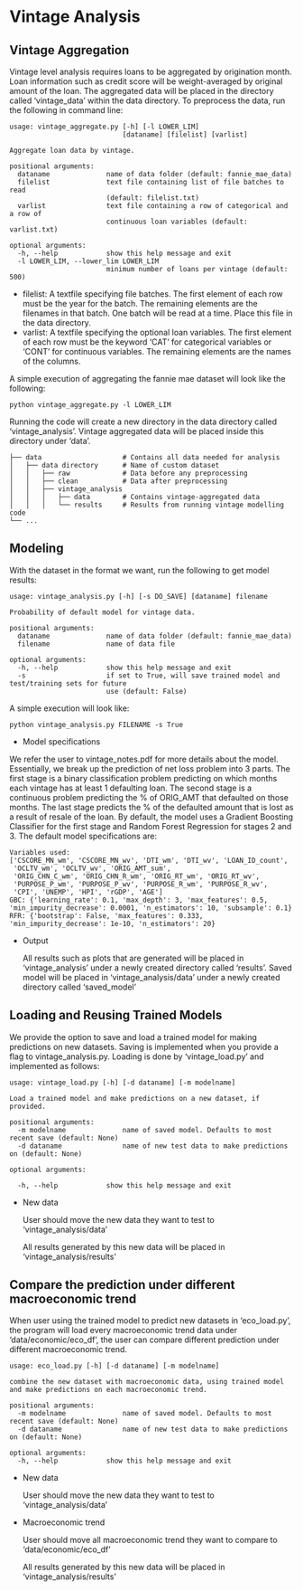 # Vintage Analysis

## Vintage Aggregation

Vintage level analysis requires loans to be aggregated by origination month. Loan information such as credit score will be weight-averaged by original amount of the loan. The aggregated data will be placed in the directory called &lsquo;vintage\_data&rsquo; within the data directory. To preprocess the data, run the following in command line:

    usage: vintage_aggregate.py [-h] [-l LOWER_LIM]
                                [dataname] [filelist] [varlist]
    
    Aggregate loan data by vintage.
    
    positional arguments:
      dataname              name of data folder (default: fannie_mae_data)
      filelist              text file containing list of file batches to read
                            (default: filelist.txt)
      varlist               text file containing a row of categorical and a row of
                            continuous loan variables (default: varlist.txt)
    
    optional arguments:
      -h, --help            show this help message and exit
      -l LOWER_LIM, --lower_lim LOWER_LIM
                            minimum number of loans per vintage (default: 500)

-   filelist: A textfile specifying file batches. The first element of each row must be the year for the batch. The remaining elements are the filenames in that batch. One batch will be read at a time. Place this file in the data directory.
-   varlist: A textfile specifying the optional loan variables. The first element of each row must be the keyword &lsquo;CAT&rsquo; for categorical variables or &lsquo;CONT&rsquo; for continuous variables. The remaining elements are the names of the columns.

A simple execution of aggregating the fannie mae dataset will look like the following:

    python vintage_aggregate.py -l LOWER_LIM

Running the code will create a new directory in the data directory called &lsquo;vintage\_analysis&rsquo;. Vintage aggregated data will be placed inside this directory under &lsquo;data&rsquo;.

    ├── data                    # Contains all data needed for analysis
    │   ├── data directory      # Name of custom dataset
    │   │   ├── raw             # Data before any preprocessing
    │   │   ├── clean           # Data after preprocessing
    │   │   ├── vintage_analysis
    │   │   │   ├── data        # Contains vintage-aggregated data
    │   │   │   └── results     # Results from running vintage modelling code
    └── ...

## Modeling

With the dataset in the format we want, run the following to get model results:
```
usage: vintage_analysis.py [-h] [-s DO_SAVE] [dataname] filename

Probability of default model for vintage data.

positional arguments:
  dataname              name of data folder (default: fannie_mae_data)
  filename              name of data file

optional arguments:
  -h, --help            show this help message and exit
  -s                    if set to True, will save trained model and test/training sets for future
                        use (default: False)
```

A simple execution will look like:
```
python vintage_analysis.py FILENAME -s True
```

-   Model specifications

We refer the user to vintage_notes.pdf for more details about the model. Essentially, we break up the prediction of net loss problem into 3 parts. The first stage is a binary classification problem predicting on which months each vintage has at least 1 defaulting loan. The second stage is a continuous problem predicting the % of ORIG_AMT that defaulted on those months. The last stage predicts the % of the defaulted amount that is lost as a result of resale of the loan. By default, the model uses a Gradient Boosting Classifier for the first stage and Random Forest Regression for stages 2 and 3. The default model specifications are:
```
Variables used:
['CSCORE_MN_wm', 'CSCORE_MN_wv', 'DTI_wm', 'DTI_wv', 'LOAN_ID_count',
 'OCLTV_wm', 'OCLTV_wv', 'ORIG_AMT_sum',
 'ORIG_CHN_C_wm', 'ORIG_CHN_R_wm', 'ORIG_RT_wm', 'ORIG_RT_wv',
 'PURPOSE_P_wm', 'PURPOSE_P_wv', 'PURPOSE_R_wm', 'PURPOSE_R_wv',
 'CPI', 'UNEMP', 'HPI', 'rGDP', 'AGE']
GBC: {'learning_rate': 0.1, 'max_depth': 3, 'max_features': 0.5, 'min_impurity_decrease': 0.0001, 'n_estimators': 10, 'subsample': 0.1}
RFR: {'bootstrap': False, 'max_features': 0.333, 'min_impurity_decrease': 1e-10, 'n_estimators': 20}
```

-   Output

    All results such as plots that are generated will be placed in &lsquo;vintage\_analysis&rsquo; under a newly created directory called &lsquo;results&rsquo;.
    Saved model will be placed in &lsquo;vintage\_analysis/data&rsquo; under a newly created directory called &lsquo;saved_model&rsquo;

## Loading and Reusing Trained Models

We provide the option to save and load a trained model for making predictions on new datasets. Saving is implemented when you provide a flag to vintage_analysis.py. Loading is done by &lsquo;vintage\_load.py&rsquo; and implemented as follows:

```
usage: vintage_load.py [-h] [-d dataname] [-m modelname]

Load a trained model and make predictions on a new dataset, if provided.

positional arguments:
  -m modelname              name of saved model. Defaults to most recent save (default: None)
  -d dataname               name of new test data to make predictions on (default: None)

optional arguments:

  -h, --help            show this help message and exit

```
-   New data
    
    User should move the new data they want to test to &lsquo;vintage\_analysis/data&rsquo;
    
    All results generated by this new data will be placed in &lsquo;vintage\_analysis/results&rsquo;
    
## Compare the prediction under different macroeconomic trend

When user using the trained model to predict new datasets in &lsquo;eco\_load.py&rsquo;, the program will load every macroeconomic trend data under &lsquo;data/economic/eco\_df&rsquo;, the user can compare different prediction under different macroeconomic trend.

```
usage: eco_load.py [-h] [-d dataname] [-m modelname]

combine the new dataset with macroeconomic data, using trained model and make predictions on each macroeconomic trend.

positional arguments:
  -m modelname              name of saved model. Defaults to most recent save (default: None)
  -d dataname               name of new test data to make predictions on (default: None)

optional arguments:
  -h, --help            show this help message and exit

```
-   New data
    
    User should move the new data they want to test to &lsquo;vintage\_analysis/data&rsquo;

-   Macroeconomic trend

    User should move all macroeconomic trend they want to compare to &lsquo;data/economic/eco\_df&rsquo;
    
    All results generated by this new data will be placed in &lsquo;vintage\_analysis/results&rsquo;